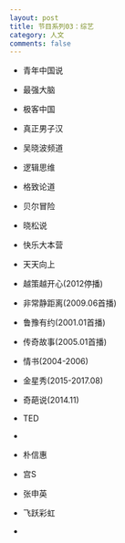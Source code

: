 ```yaml
---
layout: post
title: 节目系列03：综艺
category: 人文
comments: false
---
```


 
* 青年中国说
* 最强大脑
* 极客中国
* 真正男子汉
* 吴晓波频道
* 逻辑思维
* 格致论道
* 贝尔冒险
* 晓松说
* 快乐大本营
* 天天向上
* 越策越开心(2012停播)
* 非常静距离(2009.06首播)
* 鲁豫有约(2001.01首播)
* 传奇故事(2005.01首播)
* 情书(2004-2006)
* 金星秀(2015-2017.08)
* 奇葩说(2014.11)
* TED
* 





* 朴信惠
* 宫S
* 张申英
* 飞跃彩虹
* 